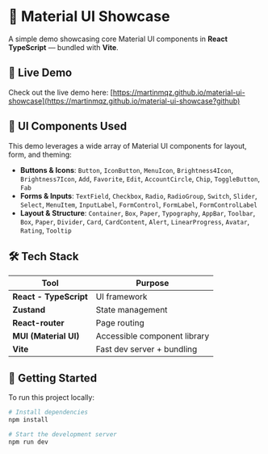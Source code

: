 # 🌟 Material UI Showcase

A simple demo showcasing core Material UI components in **React** **TypeScript** — bundled with **Vite**.

## 🚀 Live Demo

Check out the live demo here: [https://martinmqz.github.io/material-ui-showcase](https://martinmqz.github.io/material-ui-showcase?github)


## 🧩 UI Components Used
This demo leverages a wide array of Material UI components for layout, form, and theming:
- **Buttons & Icons**: `Button`, `IconButton`, `MenuIcon`, `Brightness4Icon`, `Brightness7Icon`, `Add`, `Favorite`, `Edit`, `AccountCircle`, `Chip`, `ToggleButton`, `Fab`
- **Forms & Inputs**: `TextField`, `Checkbox`, `Radio`, `RadioGroup`, `Switch`, `Slider`, `Select`, `MenuItem`, `InputLabel`, `FormControl`, `FormLabel`, `FormControlLabel`
- **Layout & Structure**: `Container`, `Box`, `Paper`, `Typography`, `AppBar`, `Toolbar`, `Box`, `Paper`, `Divider`, `Card`, `CardContent`, `Alert`, `LinearProgress`, `Avatar`, `Rating`, `Tooltip`
 

## 🛠️ Tech Stack
| Tool                  | Purpose                          |
|-----------------------|----------------------------------|
| **React - TypeScript**| UI framework                     |
| **Zustand**           | State management                 |
| **React-router**      | Page routing                          |
| **MUI (Material UI)** | Accessible component library     |
| **Vite**              | Fast dev server + bundling       |

## 🚀 Getting Started
To run this project locally:

```bash
# Install dependencies
npm install

# Start the development server
npm run dev
